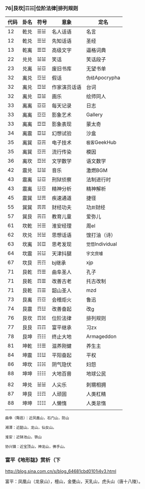 ### 76|艮坎|☶☵|位阶法律|排列规则
代码|卦名|符号|意象|定名
---|---|---|---|---
12|乾兑|☰☱|名人话语|名言
12|乾兑|☰☱|先知话语|圣经
13|乾离|☰☲|高级文字|逼格词典
22|兑兑|☱☱|笑话|笑话段子
23|兑离|☱☲|废旧书库|无望书单
32|离兑|☲☱|假话|`伪经`Apocrypha
32|离兑|☲☱|作家演员话语|台词
32|离兑|☲☱|画乐|绘师同人
33|离离|☲☲|每天记录|日志
33|离离|☲☲|影象艺术|Gallery
33|离离|☲☲|影象表现|蒙太奇
34|离震|☲☳|幻想试验|沙盒
35|离巽|☲☴|电子技术|`极客`GeekHub
35|离巽|☲☴|流行传染|模因
36|离坎|☲☵|文学数学|语文数学
42|震兑|☳☱|音乐|激燃BGM
43|震离|☳☲|刑狱侦察|法制进行时
43|震离|☳☲|精神分析|精神解析
45|震巽|☳☴|疾速通道|捷径
55|巽巽|☴☴|财经功夫|功`井`财经
57|巽艮|☴☶|教育儿童|爱弥儿
61|坎乾|☵☰|淮安经理|周el
62|坎兑|☵☱|思想话语|馊打油（诗）
63|坎离|☵☲|思考发现|`觉悟`Individual
64|坎震|☵☳|天津抖腿|`宇文庶噱`
67|坎艮|☴☶|bj继承|xjp
71|艮乾|☶☰|曲阜圣人|孔子
71|艮乾|☶☰|改善古老|托古改制
71|艮乾|☶☰|韶山圣人|mzd
73|艮离|☶☲|会稽炬火|鲁迅
74|艮震|☶☳|改善奋起|改g
76|艮坎|☶☵|位阶法律|排列规则
77|艮艮|☶☶|富平继承|习zx
78|艮坤|☶☷|终止大地|Armageddon
81|坤乾|☷☰|滋养刚健|养生主
84|坤震|☷☳|平阳奋起|平权
86|坤坎|☷☵|阴气隐伏|妇怨
88|坤坤|☷☷|大地百兽|地球公民
||||
82|坤兑|☱☱|人尖乐|刺猬相拥
87|坤艮|☷☶|人顽固|人类杠精
88|坤坤|☷☷|人懒惰|人类怠惰
||||

`曲阜（陬邑）：近凤凰山，石门山，防山`

`湘潭：近韶山，龙山，仙女山。`

`淮安：近钵池山，铁山`

`协兴镇：近宝顶山，神龙山，佛手山。`

### 富平《地形誌》赏析（下
http://blog.sina.com.cn/s/blog_64681cbd0101i4v3.html

富平：凤凰山（龙泉山），檀山，金甕山，天乳山，虎头山（唐十八陵）。

